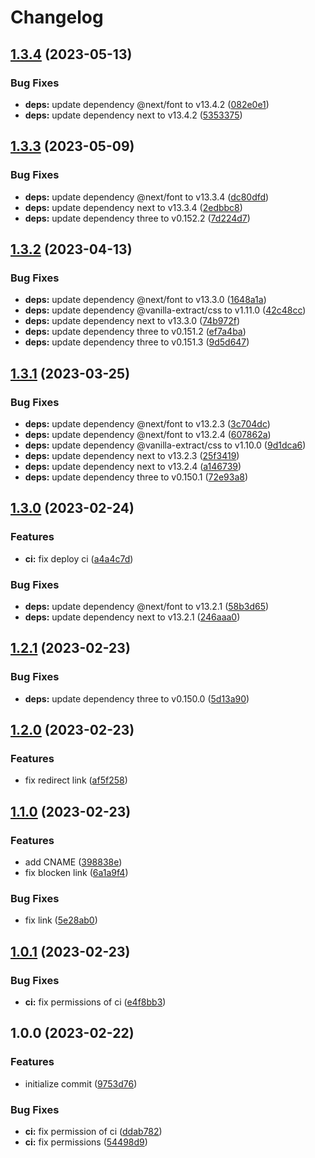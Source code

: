 # Changelog

## [1.3.4](https://github.com/re-taro/card.re-taro.dev/compare/1.3.3...1.3.4) (2023-05-13)


### Bug Fixes

* **deps:** update dependency @next/font to v13.4.2 ([082e0e1](https://github.com/re-taro/card.re-taro.dev/commit/082e0e1e55f5af5155eed791568d44f3de27c438))
* **deps:** update dependency next to v13.4.2 ([5353375](https://github.com/re-taro/card.re-taro.dev/commit/53533752ca6c209a4185154eb6f20339a5baf94d))

## [1.3.3](https://github.com/re-taro/card.re-taro.dev/compare/1.3.2...1.3.3) (2023-05-09)


### Bug Fixes

* **deps:** update dependency @next/font to v13.3.4 ([dc80dfd](https://github.com/re-taro/card.re-taro.dev/commit/dc80dfdefc5ac3c67a9680fc71247741c0da0620))
* **deps:** update dependency next to v13.3.4 ([2edbbc8](https://github.com/re-taro/card.re-taro.dev/commit/2edbbc82eb0d4fac8c104966f9e6b89d599d4629))
* **deps:** update dependency three to v0.152.2 ([7d224d7](https://github.com/re-taro/card.re-taro.dev/commit/7d224d7b3b03a9dcffabd2afa474a5ba34f1683a))

## [1.3.2](https://github.com/re-taro-dev/card.re-taro.dev/compare/1.3.1...1.3.2) (2023-04-13)


### Bug Fixes

* **deps:** update dependency @next/font to v13.3.0 ([1648a1a](https://github.com/re-taro-dev/card.re-taro.dev/commit/1648a1a9c67c60058b89de9a2aa09a807ba9a496))
* **deps:** update dependency @vanilla-extract/css to v1.11.0 ([42c48cc](https://github.com/re-taro-dev/card.re-taro.dev/commit/42c48ccc7fc81e353fdd96f8ffa1cf1da3e24608))
* **deps:** update dependency next to v13.3.0 ([74b972f](https://github.com/re-taro-dev/card.re-taro.dev/commit/74b972f64dd47ce03d7981fb81b92598db58ed7e))
* **deps:** update dependency three to v0.151.2 ([ef7a4ba](https://github.com/re-taro-dev/card.re-taro.dev/commit/ef7a4ba64b56a8917421d2b565f6f505388c66e7))
* **deps:** update dependency three to v0.151.3 ([9d5d647](https://github.com/re-taro-dev/card.re-taro.dev/commit/9d5d64776a778a63602b0216ba9bc80573a8ee34))

## [1.3.1](https://github.com/re-taro-dev/card.re-taro.dev/compare/1.3.0...1.3.1) (2023-03-25)


### Bug Fixes

* **deps:** update dependency @next/font to v13.2.3 ([3c704dc](https://github.com/re-taro-dev/card.re-taro.dev/commit/3c704dcc5cca52b48de00d773c06eaff63c483f8))
* **deps:** update dependency @next/font to v13.2.4 ([607862a](https://github.com/re-taro-dev/card.re-taro.dev/commit/607862ad213b1b92b4a6b90a0a7fdf347ba271bb))
* **deps:** update dependency @vanilla-extract/css to v1.10.0 ([9d1dca6](https://github.com/re-taro-dev/card.re-taro.dev/commit/9d1dca67162726b04389ab2c0b27d7d3d08603c8))
* **deps:** update dependency next to v13.2.3 ([25f3419](https://github.com/re-taro-dev/card.re-taro.dev/commit/25f3419064a6a8393a89fe774b6513ede6c49279))
* **deps:** update dependency next to v13.2.4 ([a146739](https://github.com/re-taro-dev/card.re-taro.dev/commit/a1467390a0e93a69987a1fdfc64cbbe3b39a3267))
* **deps:** update dependency three to v0.150.1 ([72e93a8](https://github.com/re-taro-dev/card.re-taro.dev/commit/72e93a8877892ba35d574420dfdd0d48b11ce8be))

## [1.3.0](https://github.com/re-taro-dev/card.re-taro.dev/compare/1.2.1...1.3.0) (2023-02-24)


### Features

* **ci:** fix deploy ci ([a4a4c7d](https://github.com/re-taro-dev/card.re-taro.dev/commit/a4a4c7d00c4f79b2014998a5ea76a22e8307f05c))


### Bug Fixes

* **deps:** update dependency @next/font to v13.2.1 ([58b3d65](https://github.com/re-taro-dev/card.re-taro.dev/commit/58b3d658d2d14c0892159007bc5b26048046f59f))
* **deps:** update dependency next to v13.2.1 ([246aaa0](https://github.com/re-taro-dev/card.re-taro.dev/commit/246aaa053657f5a459cf3bc83dc8c858ffcb026a))

## [1.2.1](https://github.com/re-taro-dev/card.re-taro.dev/compare/1.2.0...1.2.1) (2023-02-23)


### Bug Fixes

* **deps:** update dependency three to v0.150.0 ([5d13a90](https://github.com/re-taro-dev/card.re-taro.dev/commit/5d13a9092dbc676c08c200f837cc637627476164))

## [1.2.0](https://github.com/re-taro-dev/card.re-taro.dev/compare/1.1.0...1.2.0) (2023-02-23)


### Features

* fix redirect link ([af5f258](https://github.com/re-taro-dev/card.re-taro.dev/commit/af5f25867369bf08ddf3a618c1a8ee82d9a9b7bf))

## [1.1.0](https://github.com/re-taro-dev/card.re-taro.dev/compare/1.0.1...1.1.0) (2023-02-23)


### Features

* add CNAME ([398838e](https://github.com/re-taro-dev/card.re-taro.dev/commit/398838ee1848df4bb76c9140db617bcd6ad9dd85))
* fix blocken link ([6a1a9f4](https://github.com/re-taro-dev/card.re-taro.dev/commit/6a1a9f49b1224b9c2c8d4c3fe864aec94c4b3575))


### Bug Fixes

* fix link ([5e28ab0](https://github.com/re-taro-dev/card.re-taro.dev/commit/5e28ab0e89ac9fdeda99ce5ea0355dcbf678bd60))

## [1.0.1](https://github.com/re-taro-dev/card.re-taro.dev/compare/1.0.0...1.0.1) (2023-02-23)


### Bug Fixes

* **ci:** fix permissions of ci ([e4f8bb3](https://github.com/re-taro-dev/card.re-taro.dev/commit/e4f8bb373536d1b181ab623c4eca3ea6d7f3b413))

## 1.0.0 (2023-02-22)


### Features

* initialize commit ([9753d76](https://github.com/re-taro-dev/card.re-taro.dev/commit/9753d7635d4366326225094a8f855c44fbf767d0))


### Bug Fixes

* **ci:** fix permission of ci ([ddab782](https://github.com/re-taro-dev/card.re-taro.dev/commit/ddab782b908567d3a9681add2931b517fe32dfaa))
* **ci:** fix permissions ([54498d9](https://github.com/re-taro-dev/card.re-taro.dev/commit/54498d9e9de37e9041f1a5b5be04d73697aca17d))
